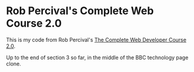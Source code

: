 # Rob Percival's Complete Web Course 2.0

This is my code from Rob Percival's
[The Complete Web Developer Course 2.0](https://www.udemy.com/the-complete-web-developer-course-2).

Up to the end of section 3 so far, in the middle of the BBC technology page clone.
